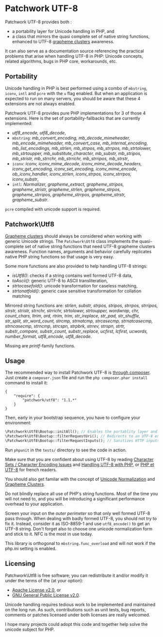 Patchwork UTF-8
===============

Patchwork UTF-8 provides both :

- a portability layer for Unicode handling in PHP, and
- a class that mirrors the quasi complete set of native string functions,
  enhanced to UTF-8 [grapheme clusters](http://unicode.org/reports/tr29/)
  awareness.

It can also serve as a documentation source referencing the practical problems
that arise when handling UTF-8 in PHP: Unicode concepts, related algorithms,
bugs in PHP core, workarounds, etc.

Portability
-----------

Unicode handling in PHP is best performed using a combo of `mbstring`, `iconv`,
`intl` and `pcre` with the `u` flag enabled. But when an application is expected
to run on many servers, you should be aware that these 4 extensions are not
always enabled.

Patchwork UTF-8 provides pure PHP implementations for 3 of those 4 extensions.
Here is the set of portability-fallbacks that are currently implemented:

- *utf8_encode, utf8_decode*,
- `mbstring`: *mb_convert_encoding, mb_decode_mimeheader, mb_encode_mimeheader,
  mb_convert_case, mb_internal_encoding, mb_list_encodings, mb_strlen,
  mb_strpos, mb_strrpos, mb_strtolower, mb_strtoupper, mb_substitute_character,
  mb_substr, mb_stripos, mb_stristr, mb_strrchr, mb_strrichr, mb_strripos,
  mb_strstr*,
- `iconv`: *iconv, iconv_mime_decode, iconv_mime_decode_headers,
  iconv_get_encoding, iconv_set_encoding, iconv_mime_encode, ob_iconv_handler,
  iconv_strlen, iconv_strpos, iconv_strrpos, iconv_substr*,
- `intl`: *Normalizer, grapheme_extract, grapheme_stripos, grapheme_stristr,
  grapheme_strlen, grapheme_strpos, grapheme_strripos, grapheme_strrpos,
  grapheme_strstr, grapheme_substr*.

`pcre` compiled with unicode support is required.

Patchwork\Utf8
--------------

[Grapheme clusters](http://unicode.org/reports/tr29/) should always be
considered when working with generic Unicode strings. The `Patchwork\Utf8`
class implements the quasi-complete set of native string functions that need
UTF-8 grapheme clusters awareness. Function names, arguments and behavior
carefully replicates native PHP string functions so that usage is very easy.

Some more functions are also provided to help handling UTF-8 strings:

- *isUtf8()*: checks if a string contains well formed UTF-8 data,
- *toAscii()*: generic UTF-8 to ASCII transliteration,
- *strtocasefold()*: unicode transformation for caseless matching,
- *strtonatfold()*: generic case sensitive transformation for collation matching

Mirrored string functions are:
*strlen, substr, strpos, stripos, strrpos, strripos, strstr, stristr, strrchr,
strrichr, strtolower, strtoupper, wordwrap, chr, count_chars, ltrim, ord, rtrim,
trim, str_ireplace, str_pad, str_shuffle, str_split, str_word_count, strcmp,
strnatcmp, strcasecmp, strnatcasecmp, strncasecmp, strncmp, strcspn, strpbrk,
strrev, strspn, strtr, substr_compare, substr_count, substr_replace, ucfirst,
lcfirst, ucwords, number_format, utf8_encode, utf8_decode*.

Missing are *printf*-family functions.

Usage
-----

The recommended way to install Patchwork UTF-8 is [through
composer](http://getcomposer.org). Just create a `composer.json` file and run
the `php composer.phar install` command to install it:

    {
        "require": {
            "patchwork/utf8": "1.1.*"
        }
    }

Then, early in your bootstrap sequence, you have to configure your environment:

```php
\Patchwork\Utf8\Bootup::initAll(); // Enables the portablity layer and configures PHP for UTF-8
\Patchwork\Utf8\Bootup::filterRequestUri(); // Redirects to an UTF-8 encoded URL if it's not already the case
\Patchwork\Utf8\Bootup::filterRequestInputs(); // Sanitizes HTTP inputs to UTF-8 NFC
```

Run `phpunit` in the `tests/` directory to see the code in action.

Make sure that you are confident about using UTF-8 by reading
[Character Sets / Character Encoding Issues](http://www.phpwact.org/php/i18n/charsets)
and [Handling UTF-8 with PHP](http://www.phpwact.org/php/i18n/utf-8),
or [PHP et UTF-8](http://julp.lescigales.org/articles/3-php-et-utf-8.html) for french readers.

You should also get familar with the concept of
[Unicode Normalization](http://en.wikipedia.org/wiki/Unicode_equivalence) and
[Grapheme Clusters](http://unicode.org/reports/tr29/).

Do not blindly replace all use of PHP's string functions. Most of the time you
will not need to, and you will be introducing a significant performance overhead
to your application.

Screen your input on the *outer perimeter* so that only well formed UTF-8 pass
through. When dealing with badly formed UTF-8, you should not try to fix it.
Instead, consider it as ISO-8859-1 and use `utf8_encode()` to get an UTF-8
string. Don't forget also to choose one unicode normalization form and stick to
it. NFC is the most in use today.

This library is orthogonal to `mbstring.func_overload` and will not work if the
php.ini setting is enabled.

Licensing
---------

Patchwork\Utf8 is free software; you can redistribute it and/or modify it under
the terms of the (at your option):
- [Apache License v2.0](http://apache.org/licenses/LICENSE-2.0.txt), or
- [GNU General Public License v2.0](http://gnu.org/licenses/gpl-2.0.txt).

Unicode handling requires tedious work to be implemented and maintained on the
long run. As such, contributions such as unit tests, bug reports, comments or
patches licensed under both licenses are really welcomed.

I hope many projects could adopt this code and together help solve the unicode
subject for PHP.
